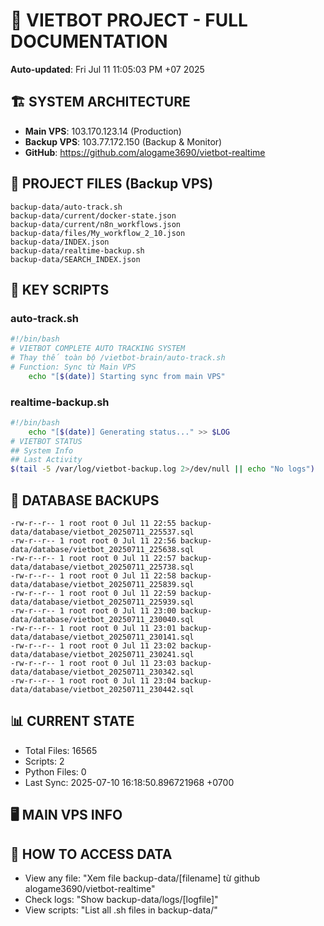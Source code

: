 # 🤖 VIETBOT PROJECT - FULL DOCUMENTATION
**Auto-updated**: Fri Jul 11 11:05:03 PM +07 2025

## 🏗️ SYSTEM ARCHITECTURE
- **Main VPS**: 103.170.123.14 (Production)
- **Backup VPS**: 103.77.172.150 (Backup & Monitor)
- **GitHub**: https://github.com/alogame3690/vietbot-realtime

## 📁 PROJECT FILES (Backup VPS)
```
backup-data/auto-track.sh
backup-data/current/docker-state.json
backup-data/current/n8n_workflows.json
backup-data/files/My_workflow_2_10.json
backup-data/INDEX.json
backup-data/realtime-backup.sh
backup-data/SEARCH_INDEX.json
```

## 🔧 KEY SCRIPTS
### auto-track.sh
```bash
#!/bin/bash
# VIETBOT COMPLETE AUTO TRACKING SYSTEM
# Thay thế toàn bộ /vietbot-brain/auto-track.sh
# Function: Sync từ Main VPS
    echo "[$(date)] Starting sync from main VPS"
```
### realtime-backup.sh
```bash
#!/bin/bash
    echo "[$(date)] Generating status..." >> $LOG
# VIETBOT STATUS
## System Info
## Last Activity
$(tail -5 /var/log/vietbot-backup.log 2>/dev/null || echo "No logs")
```

## 💾 DATABASE BACKUPS
```
-rw-r--r-- 1 root root 0 Jul 11 22:55 backup-data/database/vietbot_20250711_225537.sql
-rw-r--r-- 1 root root 0 Jul 11 22:56 backup-data/database/vietbot_20250711_225638.sql
-rw-r--r-- 1 root root 0 Jul 11 22:57 backup-data/database/vietbot_20250711_225738.sql
-rw-r--r-- 1 root root 0 Jul 11 22:58 backup-data/database/vietbot_20250711_225839.sql
-rw-r--r-- 1 root root 0 Jul 11 22:59 backup-data/database/vietbot_20250711_225939.sql
-rw-r--r-- 1 root root 0 Jul 11 23:00 backup-data/database/vietbot_20250711_230040.sql
-rw-r--r-- 1 root root 0 Jul 11 23:01 backup-data/database/vietbot_20250711_230141.sql
-rw-r--r-- 1 root root 0 Jul 11 23:02 backup-data/database/vietbot_20250711_230241.sql
-rw-r--r-- 1 root root 0 Jul 11 23:03 backup-data/database/vietbot_20250711_230342.sql
-rw-r--r-- 1 root root 0 Jul 11 23:04 backup-data/database/vietbot_20250711_230442.sql
```

## 📊 CURRENT STATE
- Total Files: 16565
- Scripts: 2
- Python Files: 0
- Last Sync: 2025-07-10 16:18:50.896721968 +0700

## 🖥️ MAIN VPS INFO


## 🚨 HOW TO ACCESS DATA
- View any file: "Xem file backup-data/[filename] từ github alogame3690/vietbot-realtime"
- Check logs: "Show backup-data/logs/[logfile]"
- View scripts: "List all .sh files in backup-data/"
